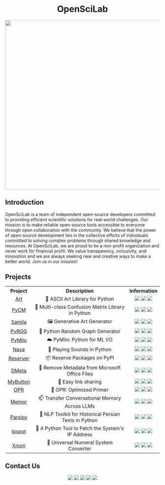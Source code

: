 <h1 align="center">OpenSciLab</h1>

<div align="center">
<a href="https://openscilab.com/">
  <img src="https://openscilab.com/static/media/hero.d24b8d07.svg" width="550"/>
</a>
</div>

## Introduction

OpenSciLab is a team of independent open-source developers committed to providing efficient scientific solutions for real-world challenges. Our mission is to make reliable open-source tools accessible to everyone through open collaboration with the community. We believe that the power of open-source development lies in the collective efforts of individuals committed to solving complex problems through shared knowledge and resources. At OpenSciLab, we are proud to be a non-profit organization and never work for financial profit. We value transparency, inclusivity, and innovation and we are always seeking new and creative ways to make a better world. Join us in our mission!

<!-- ## Team -->

## Projects

<div align="center">
 <table>
  <tr>
    <th align="center">Project</th>
    <th align="center">Description</th>
    <th align="center">Information</th>
  </tr>
  <tr>
    <td align="center"><a href="https://github.com/sepandhaghighi/art">Art</a></td>
    <td align="center">🎨 ASCII Art Library for Python</td>
    <td align="center">
      <img src="https://img.shields.io/github/stars/sepandhaghighi/art.svg?style=social&logo=github&label=Stars">
      <img src="https://img.shields.io/github/forks/sepandhaghighi/art.svg?style=social&logo=github&label=Forks">
      <a href="http://pepy.tech/project/art">
        <img src="http://pepy.tech/badge/art">
      </a>
    </td>
  </tr>
  <tr>
    <td align="center"><a href="https://github.com/sepandhaghighi/pycm">PyCM</a></td>
    <td align="center">🔧 Multi-class Confusion Matrix Library in Python</td>
    <td align="center">
      <img src="https://img.shields.io/github/stars/sepandhaghighi/pycm.svg?style=social&logo=github&label=Stars">
      <img src="https://img.shields.io/github/forks/sepandhaghighi/pycm.svg?style=social&logo=github&label=Forks">
      <a href="http://pepy.tech/project/pycm">
        <img src="http://pepy.tech/badge/pycm">
      </a>
    </td>
  </tr>
  <tr>
    <td align="center"><a href="https://github.com/sepandhaghighi/samila">Samila</a></td>
    <td align="center">🖼️ Generative Art Generator</td>
    <td align="center">
      <img src="https://img.shields.io/github/stars/sepandhaghighi/samila.svg?style=social&logo=github&label=Stars">
      <img src="https://img.shields.io/github/forks/sepandhaghighi/samila.svg?style=social&logo=github&label=Forks">
      <a href="http://pepy.tech/project/samila">
        <img src="http://pepy.tech/badge/samila">
      </a>
    </td>
  </tr>
  <tr>
    <td align="center"><a href="https://github.com/sepandhaghighi/pyrgg">PyRGG</a></td>
    <td align="center">🔧 Python Random Graph Generator</td>
    <td align="center">
      <img src="https://img.shields.io/github/stars/sepandhaghighi/pyrgg.svg?style=social&logo=github&label=Stars">
      <img src="https://img.shields.io/github/forks/sepandhaghighi/pyrgg.svg?style=social&logo=github&label=Forks">
      <a href="http://pepy.tech/project/pyrgg">
        <img src="http://pepy.tech/badge/pyrgg">
      </a>
    </td>
  </tr>
  <tr>
    <td align="center"><a href="https://github.com/openscilab/pymilo">PyMilo</a></td>
    <td align="center">☁️ PyMilo: Python for ML I/O</td>
    <td align="center">
      <img src="https://img.shields.io/github/stars/openscilab/pymilo.svg?style=social&logo=github&label=Stars">
      <img src="https://img.shields.io/github/forks/openscilab/pymilo.svg?style=social&logo=github&label=Forks">
      <a href="http://pepy.tech/project/pymilo">
        <img src="http://pepy.tech/badge/pymilo">
      </a>
    </td>
  </tr>
    <tr>
    <td align="center"><a href="https://github.com/openscilab/nava">Nava</a></td>
    <td align="center">🎵 Playing Sounds in Python</td>
    <td align="center">
      <img src="https://img.shields.io/github/stars/openscilab/nava.svg?style=social&logo=github&label=Stars">
      <img src="https://img.shields.io/github/forks/openscilab/nava.svg?style=social&logo=github&label=Forks">
      <a href="http://pepy.tech/project/nava">
        <img src="http://pepy.tech/badge/nava">
      </a>
    </td>
  </tr>
  </tr>
    <tr>
    <td align="center"><a href="https://github.com/openscilab/reserver">Reserver</a></td>
    <td align="center">📦 Reserve Packages on PyPI</td>
    <td align="center">
      <img src="https://img.shields.io/github/stars/openscilab/reserver.svg?style=social&logo=github&label=Stars">
      <img src="https://img.shields.io/github/forks/openscilab/reserver.svg?style=social&logo=github&label=Forks">
      <a href="http://pepy.tech/project/reserver">
        <img src="http://pepy.tech/badge/reserver">
      </a>
    </td>
  </tr>
   
  </tr>
    <tr>
    <td align="center"><a href="https://github.com/openscilab/dmeta">DMeta</a></td>
    <td align="center">🧹 Remove Metadata from Microsoft Office Files</td>
    <td align="center">
      <img src="https://img.shields.io/github/stars/openscilab/dmeta.svg?style=social&logo=github&label=Stars">
      <img src="https://img.shields.io/github/forks/openscilab/dmeta.svg?style=social&logo=github&label=Forks">
      <a href="http://pepy.tech/project/dmeta">
        <img src="http://pepy.tech/badge/dmeta">
      </a>
    </td>
  </tr>
    <tr>
    <td align="center"><a href="https://github.com/openscilab/mybutton">MyButton</a></td>
    <td align="center">🔗 Easy link sharing </td>
    <td align="center">
      <a href="https://mybutton.click/" style="text-decoration: none"><img src="https://img.shields.io/badge/Website-224cf2"/></a>
      <img src="https://img.shields.io/github/stars/openscilab/mybutton.svg?style=social&logo=github&label=Stars">
      <img src="https://img.shields.io/github/forks/openscilab/mybutton.svg?style=social&logo=github&label=Forks">
    </td>
  </tr>
    <tr>
    <td align="center"><a href="https://github.com/openscilab/opr">OPR</a></td>
    <td align="center">🧬 OPR: Optimized Primer</td>
    <td align="center">
      <img src="https://img.shields.io/github/stars/openscilab/opr.svg?style=social&logo=github&label=Stars">
      <img src="https://img.shields.io/github/forks/openscilab/opr.svg?style=social&logo=github&label=Forks">
      <a href="http://pepy.tech/project/opr">
        <img src="http://pepy.tech/badge/opr">
      </a>
    </td>
  </tr>
  <tr>
    <td align="center"><a href="https://github.com/openscilab/memor">Memor</a></td>
    <td align="center">📫 Transfer Conversational Memory Across LLMs</td>
    <td align="center">
      <img src="https://img.shields.io/github/stars/openscilab/memor.svg?style=social&logo=github&label=Stars">
      <img src="https://img.shields.io/github/forks/openscilab/memor.svg?style=social&logo=github&label=Forks">
      <a href="http://pepy.tech/project/memor">
        <img src="http://pepy.tech/badge/memor">
      </a>
    </td>
  </tr>
  <tr>
    <td align="center"><a href="https://github.com/openscilab/parsipy">Parsipy</a></td>
    <td align="center">📝 NLP Toolkit for Historical Persian Texts in Python </td>
    <td align="center">
      <img src="https://img.shields.io/github/stars/openscilab/parsipy.svg?style=social&logo=github&label=Stars">
      <img src="https://img.shields.io/github/forks/openscilab/parsipy.svg?style=social&logo=github&label=Forks">
      <a href="http://pepy.tech/project/parsipy">
        <img src="http://pepy.tech/badge/parsipy">
      </a>
    </td>
  </tr>
  <tr>
    <td align="center"><a href="https://github.com/openscilab/ipspot">Ipspot</a></td>
    <td align="center">🛜 A Python Tool to Fetch the System's IP Address </td>
    <td align="center">
      <img src="https://img.shields.io/github/stars/openscilab/ipspot.svg?style=social&logo=github&label=Stars">
      <img src="https://img.shields.io/github/forks/openscilab/ipspot.svg?style=social&logo=github&label=Forks">
      <a href="http://pepy.tech/project/ipspot">
        <img src="http://pepy.tech/badge/ipspot">
      </a>
    </td>
  </tr>
  <tr>
    <td align="center"><a href="https://github.com/openscilab/xnum">Xnum</a></td>
    <td align="center">🔢 Universal Numeral System Converter</td>
    <td align="center">
      <img src="https://img.shields.io/github/stars/openscilab/xnum.svg?style=social&logo=github&label=Stars">
      <img src="https://img.shields.io/github/forks/openscilab/xnum.svg?style=social&logo=github&label=Forks">
      <a href="http://pepy.tech/project/xnum">
        <img src="http://pepy.tech/badge/xnum">
      </a>
    </td>
  </tr>
   
</table> 
</div>

## Contact Us

<div align="center">
  <a href="https://openscilab.com/" style="text-decoration: none"><img src="https://img.shields.io/badge/Website-224cf2?style=for-the-badge"/></a>
  <a href="https://discord.com/invite/27J5SmWmdf" style="text-decoration: none"><img src="https://img.shields.io/badge/Discord-7289da?style=for-the-badge&logo=discord"/></a>
  <a href="https://www.linkedin.com/company/openscilab" style="text-decoration: none"><img src="https://img.shields.io/badge/LinkedIn-0077B5?style=for-the-badge&logo=linkedin&logoColor=white"/></a>
  <a href="https://medium.com/@social_62465" style="text-decoration: none"><img src="https://img.shields.io/badge/Medium-12100E?style=for-the-badge&logo=medium&logoColor=white"/></a>
  <a href="https://twitter.com/openscilabx" style="text-decoration: none"><img src="https://img.shields.io/badge/Twitter-1DA1F2?style=for-the-badge&logo=twitter&logoColor=white"/></a>
</div>
